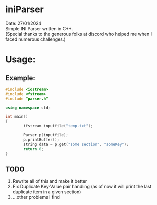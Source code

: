 # iniParser
Date: 27/01/2024  
Simple INI Parser written in C++.  
(Special thanks to the generous folks at discord who helped me when I faced numerous challenges.)
# Usage:
## Example:
 
```cpp
#include <iostream>
#include <fstream>
#include "parser.h"

using namespace std;

int main()
{
        ifstream inputfile("temp.txt");

        Parser p(inputfile);
        p.printBuffer();
        string data = p.get("some section", "someKey");
        return 0;
}
```
## TODO
1. Rewrite all of this and make it better
2. Fix Duplicate Key-Value pair handling (as of now it will print the last duplicate item in a given section)
3. ...other problems I find

